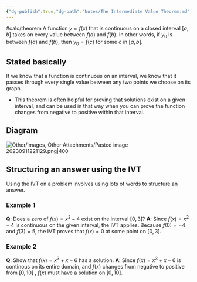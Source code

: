 ```yaml
---
{"dg-publish":true,"dg-path":"Notes/The Intermediate Value Theorem.md","permalink":"/notes/the-intermediate-value-theorem/","created":"","updated":""}
---
```


#calc/theorem 
A function $y=f(x)$ that is continuous on a closed interval $[a,b]$ takes on every value between $f(a)$ and $f(b)$. In other words, if $y_{0}$ is between $f(a)$ and $f(b)$, then $y_{0}=f(c)$ for some $c$ in $[a,b]$. 

## Stated basically
If we know that a function is continuous on an interval, we know that it passes through every single value between any two points we choose on its graph.
- This theorem is often helpful for proving that solutions exist on a given interval, and can be used in that way when you can prove the function changes from negative to positive within that interval.
## Diagram
![Other/Images, Other Attachments/Pasted image 20230911221129.png|400](/img/user/Other/Images,%20Other%20Attachments/Pasted%20image%2020230911221129.png)
## Structuring an answer using the IVT
Using the IVT on a problem involves using lots of words to structure an answer.
### Example 1
**Q**: Does a zero of $f(x) = x^2-4$ exist on the interval $[0,3]$?
**A**: Since $f(x) = x^2-4$ is continuous on the given interval, the IVT applies. Because $f(0)=-4$ and $f(3)=5$, the IVT proves that $f(x)=0$ at some point on $[0,3]$.
### Example 2
**Q**: Show that $f(x)=x^3+x-6$ has a solution.
**A**: Since $f(x)=x^3+x-6$ is continous on its entire domain, and $f(x)$ changes from negative to positive from $[0,10]$ , $f(x)$ must have a solution on $[0, 10]$.